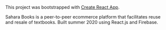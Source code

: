 This project was bootstrapped with [Create React App](https://github.com/facebook/create-react-app).

Sahara Books is a peer-to-peer ecommerce platform that facilitates reuse and resale of textbooks. Built summer 2020 using React.js and Firebase.
